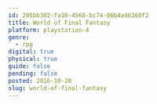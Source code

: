 ```yaml
---
id: 205bb302-fa10-4568-bc74-06b4a46360f2
title: World of Final Fantasy
platform: playstation-4
genre:
  - rpg
digital: true
physical: true
guide: false
pending: false
posted: 2016-10-28
slug: world-of-final-fantasy
---
```

